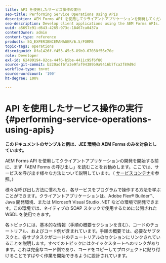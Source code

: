 ```yaml
---
title: API を使用したサービス操作の実行
seo-title: Performing Service Operations Using APIs
description: AEM Forms API を使用してクライアントアプリケーションを開発してください。
seo-description: Develop client applications using the AEM Forms APIs.
uuid: a5697c91-d643-4265-973c-18467ca0437a
contentOwner: admin
content-type: reference
products: SG_EXPERIENCEMANAGER/6.5/FORMS
topic-tags: operations
discoiquuid: 8fa1426f-f453-45c5-89b9-67038f56c70e
role: Developer
exl-id: 62489194-82ca-44f6-b5be-4411c95f6f80
source-git-commit: b220adf6fa3e9faf94389b9a9416b7fca2f89d9d
workflow-type: tm+mt
source-wordcount: '190'
ht-degree: 100%

---
```


# API を使用したサービス操作の実行 {#performing-service-operations-using-apis}

**このドキュメントのサンプルと例は、JEE 環境の AEM Forms のみを対象としています。**

AEM Forms API を使用してクライアントアプリケーションの開発を開始する前に、まず「AEM Forms の呼び出し」を読むことをお勧めします。ここでは、サービスを呼び出す様々な方法について説明しています。（ [サービスコンテナ](/help/forms/developing/service-container.md#service-container)を参照。）

様々な呼び出し方法に慣れたら、各サービスをプログラムで操作する方法を学ぶことができます。クライアントアプリケーションは、Adobe Flex® Builder™、Java 開発環境、または Microsoft Visual Studio .NET などの環境で開発できます。この環境では、ネイティブの SOAP スタックで使用するために公開された WSDL を使用できます。

各トピックには、基本的な情報（手順の概要セクションを含む）、コードのチュートリアル、およびコード例が含まれています。手順の概要では、必要なサブタスクと、各サブタスクがコードのチュートリアルのセクションにリンクされていることを説明します。すべてのトピックにはクイックスタートへのリンクがあります。これは完全なコード例であり、コードをコピーしてプロジェクトに貼り付けることですばやく作業を開始できるように設計されています。
